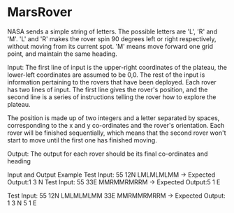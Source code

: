 # MarsRover 
NASA sends a simple string of letters. The possible letters are 'L', 'R' and 'M'. 'L' and 'R' makes the rover spin 90 degrees left or right respectively, without moving from its current spot. 'M' means move forward one grid point, and maintain the same heading.

Input:
The first line of input is the upper-right coordinates of the plateau, the lower-left coordinates are assumed to be 0,0.
The rest of the input is information pertaining to the rovers that have been deployed. Each rover has two lines of input. 
The first line gives the rover's position, and the second line is a series of instructions telling the rover how to explore the plateau.

The position is made up of two integers and a letter separated by spaces, corresponding to the x and y co-ordinates and the rover's orientation.
Each rover will be finished sequentially, which means that the second rover won't start to move until the first one has finished moving.

Output:
The output for each rover should be its final co-ordinates and heading

Input and Output Example
Test Input: 55 12N LMLMLMLMM -> Expected Output:1 3 N
Test Input: 55 33E MMRMMRMRRM -> Expected Output:5 1 E

Test Input: 55 12N LMLMLMLMM 33E MMRMMRMRRM -> Expected Output: 1 3 N 5 1 E
